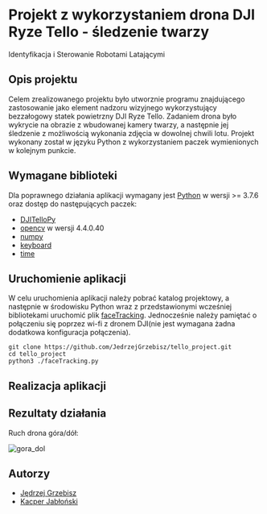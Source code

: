 # Projekt z wykorzystaniem drona DJI Ryze Tello - śledzenie twarzy
Identyfikacja i Sterowanie Robotami Latającymi

## Opis projektu
Celem zrealizowanego projektu było utworznie programu znajdującego zastosowanie jako element nadzoru wizyjnego wykorzystujący bezzałogowy statek powietrzny DJI Ryze Tello. Zadaniem drona było wykrycie na obrazie z wbudowanej kamery twarzy, a następnie jej śledzenie z możliwością wykonania zdjęcia w dowolnej chwili lotu. Projekt wykonany został w języku Python z wykorzystaniem paczek wymienionych w kolejnym punkcie.

## Wymagane biblioteki
Dla poprawnego działania aplikacji wymagany jest [Python](https://www.python.org/downloads/) w wersji >= 3.7.6 oraz dostęp do następujących paczek:

- [DJITelloPy](https://pypi.org/project/djitellopy/)
- [opencv](https://pypi.org/project/opencv-python/) w wersji 4.4.0.40
- [numpy](https://pypi.org/project/numpy/)
- [keyboard](https://pypi.org/project/keyboard/)
- [time](https://docs.python.org/3/library/time.html)

## Uruchomienie aplikacji
W celu uruchomienia aplikacji należy pobrać katalog projektowy, a następnie w środowisku Python wraz z przedstawionymi wcześniej bibliotekami uruchomić plik [faceTracking](https://github.com/JedrzejGrzebisz/tello_project/blob/master/faceTracking.py). Jednocześnie należy pamiętać o połączeniu się poprzez wi-fi z dronem DJI(nie jest wymagana żadna dodatkowa konfiguracja połączenia).

```
git clone https://github.com/JedrzejGrzebisz/tello_project.git
cd tello_project
python3 ./faceTracking.py
```

## Realizacja aplikacji

## Rezultaty działania

Ruch drona góra/dół:

![gora_dol](https://user-images.githubusercontent.com/71281671/152399144-8b5f4db8-3582-4d66-a0d8-90dcaa7aedb9.gif)


## Autorzy

- [Jędrzej Grzebisz](https://github.com/JedrzejGrzebisz)
- [Kacper Jabłoński](https://github.com/Djabollos)
